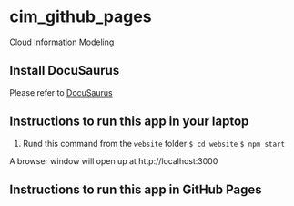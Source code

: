 # cim_github_pages
Cloud Information Modeling

## Install DocuSaurus
Please refer to [DocuSaurus](https://docusaurus.io/docs/en/tutorial-setup)

## Instructions to run this app in your laptop
1. Rund this command from the `website` folder
`$ cd website`
`$ npm start`

A browser window will open up at http://localhost:3000

## Instructions to run this app in GitHub Pages

